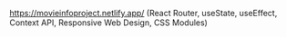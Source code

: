 https://movieinfoproject.netlify.app/ (React Router, useState, useEffect, Context API, Responsive Web Design, CSS Modules)